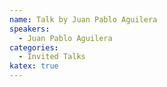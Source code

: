 ```yaml
---
name: Talk by Juan Pablo Aguilera
speakers:
  - Juan Pablo Aguilera
categories:
  - Invited Talks
katex: true
---
```

